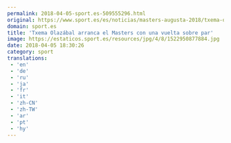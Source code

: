 ```yaml
---
permalink: 2018-04-05-sport.es-509555296.html
original: https://www.sport.es/es/noticias/masters-augusta-2018/txema-olazabal-arranca-masters-con-una-vuelta-6737382?utm_source=rss-noticias&utm_medium=feed&utm_campaign=masters-augusta-2018
domain: sport.es
title: 'Txema Olazábal arranca el Masters con una vuelta sobre par'
image: https://estaticos.sport.es/resources/jpg/4/8/1522950877884.jpg
date: 2018-04-05 18:30:26
category: sport
translations: 
 - 'en'
 - 'de'
 - 'ru'
 - 'ja'
 - 'fr'
 - 'it'
 - 'zh-CN'
 - 'zh-TW'
 - 'ar'
 - 'pt'
 - 'hy'
---
```


